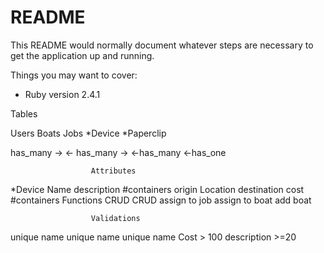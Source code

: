# README

This README would normally document whatever steps are necessary to get the
application up and running.

Things you may want to cover:

* Ruby version 2.4.1

Tables

Users                     Boats                         Jobs
*Device                 *Paperclip

has_many  ->           <- has_many ->                 <-has_many
                      <-has_one

                      Attributes
*Device               Name                            description
                      #containers                     origin
                      Location                        destination
                                                      cost
                                                      #containers
                      Functions
                      CRUD                             CRUD
                      assign to job                 assign to boat
add boat

                      Validations
unique name            unique name                  unique name
                                                    Cost > 100
                                                    description >=20
